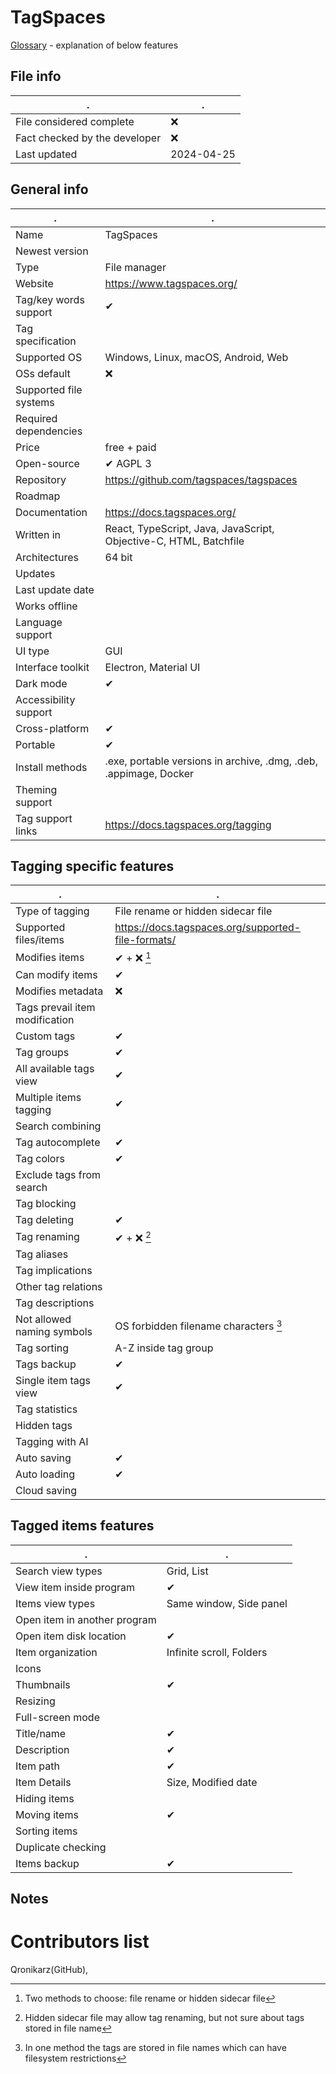 # TagSpaces
[Glossary](glossary.md) - explanation of below features

## File info
. | . |
---|---
File considered complete | ❌
Fact checked by the developer | ❌
Last updated | 2024-04-25

## General info
. | . |
---|---
Name | TagSpaces
Newest version | 
Type | File manager
Website | https://www.tagspaces.org/
Tag/key words support | ✔
Tag specification | 
Supported OS | Windows, Linux, macOS, Android, Web
OSs default | ❌
Supported file systems | 
Required dependencies | 
Price | free + paid
Open-source | ✔ AGPL 3
Repository | https://github.com/tagspaces/tagspaces
Roadmap | 
Documentation | https://docs.tagspaces.org/
Written in | React, TypeScript, Java, JavaScript, Objective-C, HTML, Batchfile
Architectures | 64 bit
Updates | 
Last update date | 
Works offline | 
Language support | 
UI type | GUI
Interface toolkit | Electron, Material UI
Dark mode | ✔
Accessibility support | 
Cross-platform | ✔
Portable | ✔
Install methods | .exe, portable versions in archive, .dmg, .deb, .appimage, Docker
Theming support | 
Tag support links | https://docs.tagspaces.org/tagging

## Tagging specific features
. | . |
---|---
Type of tagging | File rename or hidden sidecar file
Supported files/items | https://docs.tagspaces.org/supported-file-formats/
Modifies items | ✔ + ❌ [^1]
Can modify items | ✔
Modifies metadata | ❌
Tags prevail item modification | 
Custom tags | ✔
Tag groups | ✔
All available tags view | ✔
Multiple items tagging | ✔
Search combining | 
Tag autocomplete | ✔
Tag colors | ✔
Exclude tags from search | 
Tag blocking | 
Tag deleting | ✔
Tag renaming | ✔ + ❌ [^2]
Tag aliases | 
Tag implications | 
Other tag relations | 
Tag descriptions | 
Not allowed naming symbols | OS forbidden filename characters [^3]
Tag sorting | A-Z inside tag group
Tags backup | ✔
Single item tags view | ✔
Tag statistics | 
Hidden tags | 
Tagging with AI | 
Auto saving | ✔
Auto loading | ✔
Cloud saving | 

## Tagged items features
. | . |
---|---
Search view types | Grid, List
View item inside program | ✔
Items view types | Same window, Side panel
Open item in another program | 
Open item disk location | ✔
Item organization | Infinite scroll, Folders
Icons | 
Thumbnails | ✔
Resizing | 
Full-screen mode | 
Title/name | ✔
Description | ✔
Item path | ✔
Item Details | Size, Modified date
Hiding items | 
Moving items | ✔
Sorting items | 
Duplicate checking | 
Items backup | ✔

## Notes


# Contributors list
Qronikarz(GitHub), 

[^1]: Two methods to choose: file rename or hidden sidecar file
[^2]: Hidden sidecar file may allow tag renaming, but not sure about tags stored in file name
[^3]: In one method the tags are stored in file names which can have filesystem restrictions
